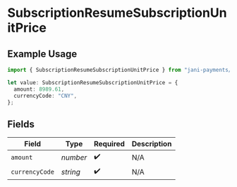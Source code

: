# SubscriptionResumeSubscriptionUnitPrice

## Example Usage

```typescript
import { SubscriptionResumeSubscriptionUnitPrice } from "jani-payments/models/operations";

let value: SubscriptionResumeSubscriptionUnitPrice = {
  amount: 8989.61,
  currencyCode: "CNY",
};
```

## Fields

| Field              | Type               | Required           | Description        |
| ------------------ | ------------------ | ------------------ | ------------------ |
| `amount`           | *number*           | :heavy_check_mark: | N/A                |
| `currencyCode`     | *string*           | :heavy_check_mark: | N/A                |